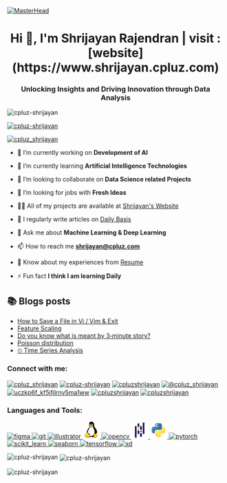 [![MasterHead](https://github.com/cpluz-shrijayan/cpluz-shrijayan/blob/main/GITHUB%20BCK%20PHOTO.png)](https://shrijayan.cpluz.com)
<h1 align="center">Hi 👋, I'm Shrijayan Rajendran | visit : [website](https://www.shrijayan.cpluz.com)</h1>
<h3 align="center">Unlocking Insights and Driving Innovation through Data Analysis</h3>

<p align="left"> <img src="https://komarev.com/ghpvc/?username=cpluz-shrijayan&label=Profile%20views&color=0e75b6&style=flat" alt="cpluz-shrijayan" /> </p>

<p align="left"> <a href="https://github.com/ryo-ma/github-profile-trophy"><img src="https://github-profile-trophy.vercel.app/?username=cpluz-shrijayan" alt="cpluz-shrijayan" /></a> </p>

<p align="left"> <a href="https://twitter.com/cpluz_shrijayan" target="blank"><img src="https://img.shields.io/twitter/follow/cpluz_shrijayan?logo=twitter&style=for-the-badge" alt="cpluz_shrijayan" /></a> </p>

- 🔭 I’m currently working on **Development of AI**

- 🌱 I’m currently learning **Artificial Intelligence Technologies**

- 👯 I’m looking to collaborate on **Data Science related Projects**

- 🤝 I’m looking for jobs with **Fresh Ideas**

- 👨‍💻 All of my projects are available at [Shrijayan's Website](https://www.shrijayan.cpluz.com)

- 📝 I regularly write articles on [Daily Basis](https://www.linkedin.com/in/cpluz-shrijayan/recent-activity/)

- 💬 Ask me about **Machine Learning & Deep Learning**

- 📫 How to reach me **shrijayan@cpluz.com**

- 📄 Know about my experiences from [Resume](shrijayan.cpluz.com/resume)

- ⚡ Fun fact **I think I am learning Daily**

## 📚 Blogs posts
<!-- BLOG-POST-LIST:START -->
- [How to Save a File in Vi / Vim &amp; Exit](https://medium.com/@cpluz_shrijayan/how-to-save-a-file-in-vi-vim-exit-267897f03e09?source=rss-c41bfcbcc93c------2)
- [Feature Scaling](https://medium.com/@cpluz_shrijayan/feature-scaling-d4bcba9cb7c5?source=rss-c41bfcbcc93c------2)
- [Do you know what is meant by  3‐minute story?](https://medium.com/@cpluz_shrijayan/do-you-know-what-is-meant-by-3-minute-story-341041417c63?source=rss-c41bfcbcc93c------2)
- [Poisson distribution](https://medium.com/@cpluz_shrijayan/poisson-distribution-cbacef1221bd?source=rss-c41bfcbcc93c------2)
- [⏲ Time Series Analysis](https://medium.com/@cpluz_shrijayan/time-series-analysis-7c4f3e88ad1b?source=rss-c41bfcbcc93c------2)
<!-- BLOG-POST-LIST:END -->

<h3 align="left">Connect with me:</h3>
<p align="left">
<a href="https://twitter.com/cpluz_shrijayan" target="blank"><img align="center" src="https://raw.githubusercontent.com/rahuldkjain/github-profile-readme-generator/master/src/images/icons/Social/twitter.svg" alt="cpluz_shrijayan" height="30" width="40" /></a>
<a href="https://linkedin.com/in/cpluz-shrijayan" target="blank"><img align="center" src="https://raw.githubusercontent.com/rahuldkjain/github-profile-readme-generator/master/src/images/icons/Social/linked-in-alt.svg" alt="cpluz-shrijayan" height="30" width="40" /></a>
<a href="https://kaggle.com/cpluzshrijayan" target="blank"><img align="center" src="https://raw.githubusercontent.com/rahuldkjain/github-profile-readme-generator/master/src/images/icons/Social/kaggle.svg" alt="cpluzshrijayan" height="30" width="40" /></a>
<a href="https://medium.com/@cpluz_shrijayan" target="blank"><img align="center" src="https://raw.githubusercontent.com/rahuldkjain/github-profile-readme-generator/master/src/images/icons/Social/medium.svg" alt="@cpluz_shrijayan" height="30" width="40" /></a>
<a href="https://www.youtube.com/c/uczkp6f_kf5jfilrnv5ma1ww" target="blank"><img align="center" src="https://raw.githubusercontent.com/rahuldkjain/github-profile-readme-generator/master/src/images/icons/Social/youtube.svg" alt="uczkp6f_kf5jfilrnv5ma1ww" height="30" width="40" /></a>
<a href="https://www.codechef.com/users/cpluzshrijayan" target="blank"><img align="center" src="https://cdn.jsdelivr.net/npm/simple-icons@3.1.0/icons/codechef.svg" alt="cpluzshrijayan" height="30" width="40" /></a>
<a href="https://www.leetcode.com/cpluzshrijayan" target="blank"><img align="center" src="https://raw.githubusercontent.com/rahuldkjain/github-profile-readme-generator/master/src/images/icons/Social/leet-code.svg" alt="cpluzshrijayan" height="30" width="40" /></a>
</p>

<h3 align="left">Languages and Tools:</h3>
<p align="left"> <a href="https://www.figma.com/" target="_blank" rel="noreferrer"> <img src="https://www.vectorlogo.zone/logos/figma/figma-icon.svg" alt="figma" width="40" height="40"/> </a> <a href="https://git-scm.com/" target="_blank" rel="noreferrer"> <img src="https://www.vectorlogo.zone/logos/git-scm/git-scm-icon.svg" alt="git" width="40" height="40"/> </a> <a href="https://www.adobe.com/in/products/illustrator.html" target="_blank" rel="noreferrer"> <img src="https://www.vectorlogo.zone/logos/adobe_illustrator/adobe_illustrator-icon.svg" alt="illustrator" width="40" height="40"/> </a> <a href="https://www.linux.org/" target="_blank" rel="noreferrer"> <img src="https://raw.githubusercontent.com/devicons/devicon/master/icons/linux/linux-original.svg" alt="linux" width="40" height="40"/> </a> <a href="https://opencv.org/" target="_blank" rel="noreferrer"> <img src="https://www.vectorlogo.zone/logos/opencv/opencv-icon.svg" alt="opencv" width="40" height="40"/> </a> <a href="https://pandas.pydata.org/" target="_blank" rel="noreferrer"> <img src="https://raw.githubusercontent.com/devicons/devicon/2ae2a900d2f041da66e950e4d48052658d850630/icons/pandas/pandas-original.svg" alt="pandas" width="40" height="40"/> </a> <a href="https://www.python.org" target="_blank" rel="noreferrer"> <img src="https://raw.githubusercontent.com/devicons/devicon/master/icons/python/python-original.svg" alt="python" width="40" height="40"/> </a> <a href="https://pytorch.org/" target="_blank" rel="noreferrer"> <img src="https://www.vectorlogo.zone/logos/pytorch/pytorch-icon.svg" alt="pytorch" width="40" height="40"/> </a> <a href="https://scikit-learn.org/" target="_blank" rel="noreferrer"> <img src="https://upload.wikimedia.org/wikipedia/commons/0/05/Scikit_learn_logo_small.svg" alt="scikit_learn" width="40" height="40"/> </a> <a href="https://seaborn.pydata.org/" target="_blank" rel="noreferrer"> <img src="https://seaborn.pydata.org/_images/logo-mark-lightbg.svg" alt="seaborn" width="40" height="40"/> </a> <a href="https://www.tensorflow.org" target="_blank" rel="noreferrer"> <img src="https://www.vectorlogo.zone/logos/tensorflow/tensorflow-icon.svg" alt="tensorflow" width="40" height="40"/> </a> <a href="https://www.adobe.com/products/xd.html" target="_blank" rel="noreferrer"> <img src="https://cdn.worldvectorlogo.com/logos/adobe-xd.svg" alt="xd" width="40" height="40"/> </a> </p>

<p><img align="left" src="https://github-readme-stats.vercel.app/api/top-langs?username=cpluz-shrijayan&show_icons=true&locale=en&layout=compact" alt="cpluz-shrijayan" /></p>

<p>&nbsp;<img align="center" src="https://github-readme-stats.vercel.app/api?username=cpluz-shrijayan&show_icons=true&locale=en" alt="cpluz-shrijayan" /></p>

<p><img align="center" src="https://github-readme-streak-stats.herokuapp.com/?user=cpluz-shrijayan&" alt="cpluz-shrijayan" /></p>
